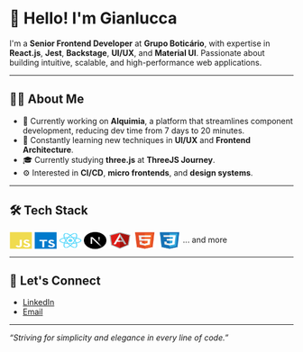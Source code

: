 # 👋 Hello! I'm Gianlucca

I'm a **Senior Frontend Developer** at **Grupo Boticário**, with expertise in **React.js**, **Jest**, **Backstage**, **UI/UX**, and **Material UI**. Passionate about building intuitive, scalable, and high-performance web applications.

---

## 👨‍💻 About Me

- 🔭 Currently working on **Alquimia**, a platform that streamlines component development, reducing dev time from 7 days to 20 minutes.
- 🌱 Constantly learning new techniques in **UI/UX** and **Frontend Architecture**.
- 🎓 Currently studying **three.js** at **ThreeJS Journey**.
- ⚙️ Interested in **CI/CD**, **micro frontends**, and **design systems**.

---

## 🛠️ Tech Stack

  <img align="center" alt="Javascript Logo" height="30" width="40" src="https://raw.githubusercontent.com/devicons/devicon/master/icons/javascript/javascript-plain.svg">
  <img align="center" alt="Typescriopt Logo" height="30" width="40" src="https://raw.githubusercontent.com/devicons/devicon/master/icons/typescript/typescript-plain.svg">
  <img align="center" alt="React Logo" height="30" width="40" src="https://raw.githubusercontent.com/devicons/devicon/master/icons/react/react-original.svg">
  <img align="center" alt="NextsJS Logo" height="30" width="40" src="https://raw.githubusercontent.com/devicons/devicon/master/icons/nextjs/nextjs-original.svg">
  <img align="center" alt="Angular Logo" height="30" width="40" src="https://raw.githubusercontent.com/devicons/devicon/master/icons/angularjs/angularjs-original.svg">
  <img align="center" alt="HTML Logo" height="30" width="40" src="https://raw.githubusercontent.com/devicons/devicon/master/icons/html5/html5-original.svg">
  <img align="center" alt="CSS Logo" height="30" width="40" src="https://raw.githubusercontent.com/devicons/devicon/master/icons/css3/css3-original.svg">
  ... and more

---

## 🔗 Let's Connect

- [LinkedIn](https://www.linkedin.com/in/gianlucca-claudino/)
- [Email](mailto:gianluccaclaudino@gmail.com)

---

*“Striving for simplicity and elegance in every line of code.”*
